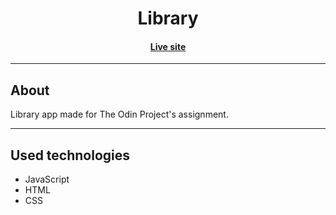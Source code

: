 <h1 align="center">Library</h1>

<h4 align="center"><a href="https://samussd.github.io/library/">Live site</a></h4>

---

## About
Library app made for The Odin Project's assignment. <br/>

---
## Used technologies
- JavaScript
- HTML
- CSS

